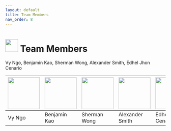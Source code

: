 ```yaml
---
layout: default
title: Team Members
nav_order: 8
---
```


# <img src="https://user-images.githubusercontent.com/72105812/169626854-b67fd8ac-f575-45e5-a2bd-b0ad27b26471.png" width="40"> Team Members

Vy Ngo, Benjamin Kao, Sherman Wong, Alexander Smith, Edhel Jhon Cenario

| <img src="https://user-images.githubusercontent.com/72105812/169627602-9e34a61a-930e-4f44-86b3-73b0d88cc6f7.png" width="100">| <img src="https://user-images.githubusercontent.com/72105812/169627039-b38b637e-aecf-48e0-9e4f-7673bfdfbcb2.png" width="100"> | <img src="https://user-images.githubusercontent.com/72105812/169627335-2ade4dc7-64fc-4ba8-a943-d411fcf09dad.png" width="100"> | <img src="https://user-images.githubusercontent.com/72105812/169627166-1e42e4ff-de1c-45c8-89bf-de7f807858ff.png" width="100"> | <img src="https://user-images.githubusercontent.com/72105812/169627269-ab72aec6-451c-49c0-b614-4edb70473006.png " width="100"> |
| ------------------ | ------------- | ------------ | --------------- | ------------------ |
| Vy Ngo             | Benjamin Kao  | Sherman Wong | Alexander Smith | Edhel Jhon Cenario |
